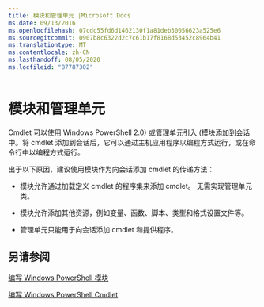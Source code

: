 ```yaml
---
title: 模块和管理单元 |Microsoft Docs
ms.date: 09/13/2016
ms.openlocfilehash: 07cdc55fd6d1462130f1a81deb30056623a525e6
ms.sourcegitcommit: 0907b8c6322d2c7c61b17f8168d53452c8964b41
ms.translationtype: MT
ms.contentlocale: zh-CN
ms.lasthandoff: 08/05/2020
ms.locfileid: "87787302"
---
```

# <a name="modules-and-snap-ins"></a>模块和管理单元

Cmdlet 可以使用 Windows PowerShell 2.0) 或管理单元引入 (模块添加到会话中。将 cmdlet 添加到会话后，它可以通过主机应用程序以编程方式运行，或在命令行中以编程方式运行。

出于以下原因，建议使用模块作为向会话添加 cmdlet 的传递方法：

- 模块允许通过加载定义 cmdlet 的程序集来添加 cmdlet。 无需实现管理单元类。

- 模块允许添加其他资源，例如变量、函数、脚本、类型和格式设置文件等。

- 管理单元只能用于向会话添加 cmdlet 和提供程序。

## <a name="see-also"></a>另请参阅

[编写 Windows PowerShell 模块](writing-a-windows-powershell-module.md)

[编写 Windows PowerShell Cmdlet](../cmdlet/cmdlet-overview.md)
